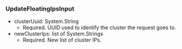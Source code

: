 ### UpdateFloatingIpsInput


- clusterUuid: System.String
  - Required. UUID used to identify the cluster the request goes to.
- newClusterIps: list of System.Strings
  - Required. New list of cluster IPs.

